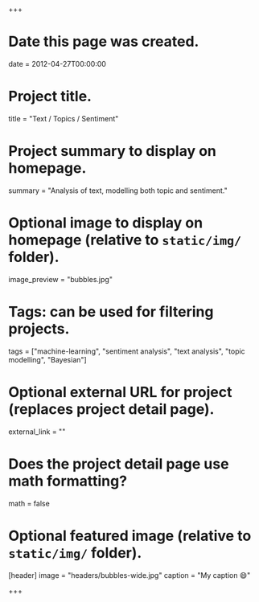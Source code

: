 +++
# Date this page was created.
date = 2012-04-27T00:00:00

# Project title.
title = "Text / Topics / Sentiment"

# Project summary to display on homepage.
summary = "Analysis of text, modelling both topic and sentiment."

# Optional image to display on homepage (relative to `static/img/` folder).
image_preview = "bubbles.jpg"

# Tags: can be used for filtering projects.
tags = ["machine-learning", "sentiment analysis", "text analysis", "topic modelling", "Bayesian"]

# Optional external URL for project (replaces project detail page).
external_link = ""

# Does the project detail page use math formatting?
math = false

# Optional featured image (relative to `static/img/` folder).
[header]
image = "headers/bubbles-wide.jpg"
caption = "My caption :smile:"

+++

